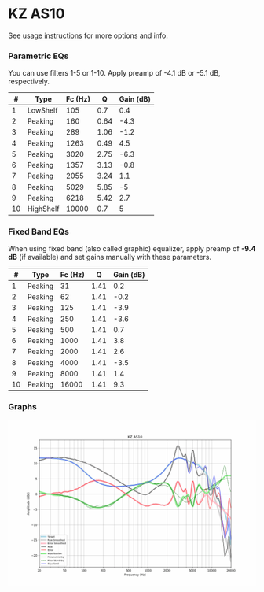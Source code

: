 # KZ AS10
See [usage instructions](https://github.com/jaakkopasanen/AutoEq#usage) for more options and info.

### Parametric EQs
You can use filters 1-5 or 1-10. Apply preamp of -4.1 dB or -5.1 dB, respectively.

|   # | Type      |   Fc (Hz) |    Q |   Gain (dB) |
|-----|-----------|-----------|------|-------------|
|   1 | LowShelf  |       105 | 0.7  |         0.4 |
|   2 | Peaking   |       160 | 0.64 |        -4.3 |
|   3 | Peaking   |       289 | 1.06 |        -1.2 |
|   4 | Peaking   |      1263 | 0.49 |         4.5 |
|   5 | Peaking   |      3020 | 2.75 |        -6.3 |
|   6 | Peaking   |      1357 | 3.13 |        -0.8 |
|   7 | Peaking   |      2055 | 3.24 |         1.1 |
|   8 | Peaking   |      5029 | 5.85 |        -5   |
|   9 | Peaking   |      6218 | 5.42 |         2.7 |
|  10 | HighShelf |     10000 | 0.7  |         5   |

### Fixed Band EQs
When using fixed band (also called graphic) equalizer, apply preamp of **-9.4 dB** (if available) and set gains manually with these parameters.

|   # | Type    |   Fc (Hz) |    Q |   Gain (dB) |
|-----|---------|-----------|------|-------------|
|   1 | Peaking |        31 | 1.41 |         0.2 |
|   2 | Peaking |        62 | 1.41 |        -0.2 |
|   3 | Peaking |       125 | 1.41 |        -3.9 |
|   4 | Peaking |       250 | 1.41 |        -3.6 |
|   5 | Peaking |       500 | 1.41 |         0.7 |
|   6 | Peaking |      1000 | 1.41 |         3.8 |
|   7 | Peaking |      2000 | 1.41 |         2.6 |
|   8 | Peaking |      4000 | 1.41 |        -3.5 |
|   9 | Peaking |      8000 | 1.41 |         1.4 |
|  10 | Peaking |     16000 | 1.41 |         9.3 |

### Graphs
![](./KZ%20AS10.png)
